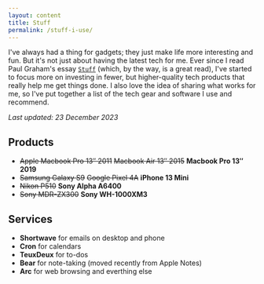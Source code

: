 ```yaml
---
layout: content
title: Stuff
permalink: /stuff-i-use/
---
```


I've always had a thing for gadgets; they just make life more interesting and fun. But it's not just about having the latest tech for me. Ever since I read Paul Graham's essay [`Stuff`](http://www.paulgraham.com/stuff.html) (which, by the way, is a great read), I've started to focus more on investing in fewer, but higher-quality tech products that really help me get things done. I also love the idea of sharing what works for me, so I've put together a list of the tech gear and software I use and recommend. 

_Last updated: 23 December 2023_

## Products

-   ~~Apple Macbook Pro 13″ 2011~~ ~~Macbook Air 13″ 2015~~ **Macbook Pro 13″ 2019**
-   ~~Samsung Galaxy S9~~ ~~Google Pixel 4A~~ **iPhone 13 Mini**
-   ~~Nikon P510~~ **Sony Alpha A6400**
-   ~~Sony MDR-ZX300~~ **Sony WH-1000XM3**

## Services

- **Shortwave** for emails on desktop and phone
- **Cron** for calendars
- **TeuxDeux** for to-dos
- **Bear** for note-taking (moved recently from Apple Notes)
- **Arc** for web browsing and everthing else